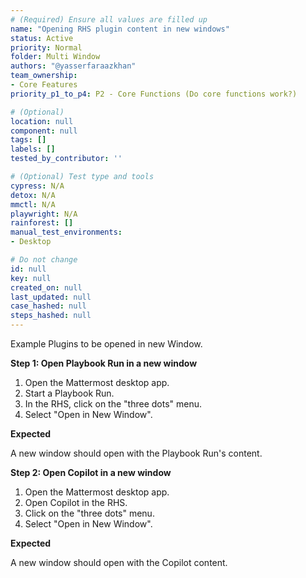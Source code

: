 ```yaml
---
# (Required) Ensure all values are filled up
name: "Opening RHS plugin content in new windows"
status: Active
priority: Normal
folder: Multi Window
authors: "@yasserfaraazkhan"
team_ownership:
- Core Features
priority_p1_to_p4: P2 - Core Functions (Do core functions work?)

# (Optional)
location: null
component: null
tags: []
labels: []
tested_by_contributor: ''

# (Optional) Test type and tools
cypress: N/A
detox: N/A
mmctl: N/A
playwright: N/A
rainforest: []
manual_test_environments:
- Desktop

# Do not change
id: null
key: null
created_on: null
last_updated: null
case_hashed: null
steps_hashed: null
---
```


Example Plugins to be opened in new Window.

**Step 1: Open Playbook Run in a new window**

1. Open the Mattermost desktop app.
2. Start a Playbook Run.
3. In the RHS, click on the "three dots" menu.
4. Select "Open in New Window".

**Expected**

A new window should open with the Playbook Run's content.

**Step 2: Open Copilot in a new window**

1. Open the Mattermost desktop app.
2. Open Copilot in the RHS.
3. Click on the "three dots" menu.
4. Select "Open in New Window".

**Expected**

A new window should open with the Copilot content.
